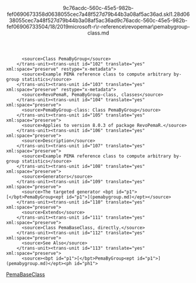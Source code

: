 <?xml version="1.0"?><xliff version="1.2" xmlns="urn:oasis:names:tc:xliff:document:1.2" xmlns:xsi="http://www.w3.org/2001/XMLSchema-instance" xsi:schemaLocation="urn:oasis:names:tc:xliff:document:1.2 xliff-core-1.2-transitional.xsd"><file datatype="xml" original="pemabygroup-class.md" source-language="en-US" target-language="en-US"><header><tool tool-id="mdxliff" tool-name="mdxliff" tool-version="1.0-d1654b2" tool-company="Microsoft" /><xliffext:skl_file_name xmlns:xliffext="urn:microsoft:content:schema:xliffextensions">9c76acdc-560c-45e5-982b-fef0690673358d0638055cec7a48f527d79b44b3a08af5ac36ad.skl</xliffext:skl_file_name><xliffext:version xmlns:xliffext="urn:microsoft:content:schema:xliffextensions">1.2</xliffext:version><xliffext:ms.openlocfilehash xmlns:xliffext="urn:microsoft:content:schema:xliffextensions">8d0638055cec7a48f527d79b44b3a08af5ac36ad</xliffext:ms.openlocfilehash><xliffext:ms.sourcegitcommit xmlns:xliffext="urn:microsoft:content:schema:xliffextensions">9c76acdc-560c-45e5-982b-fef069067335</xliffext:ms.sourcegitcommit><xliffext:ms.lasthandoff xmlns:xliffext="urn:microsoft:content:schema:xliffextensions">04/18/2019</xliffext:ms.lasthandoff><xliffext:ms.openlocfilepath xmlns:xliffext="urn:microsoft:content:schema:xliffextensions">microsoft-r\r-reference\revopemar\pemabygroup-class.md</xliffext:ms.openlocfilepath></header><body><group id="content" extype="content"><trans-unit id="101" translate="yes" xml:space="preserve" restype="x-metadata">
          <source>Class PemaByGroup</source>
        </trans-unit><trans-unit id="102" translate="yes" xml:space="preserve" restype="x-metadata">
          <source>Example PEMA reference class to compute arbitrary by-group statistics</source>
        </trans-unit><trans-unit id="103" translate="yes" xml:space="preserve" restype="x-metadata">
          <source>RevoPemaR, PemaByGroup-class, classes</source>
        </trans-unit><trans-unit id="104" translate="yes" xml:space="preserve">
          <source>PemaByGroup-class: Class PemaByGroup</source>
        </trans-unit><trans-unit id="105" translate="yes" xml:space="preserve">
          <source>Applies to version 8.0.3 of package RevoPemaR.</source>
        </trans-unit><trans-unit id="106" translate="yes" xml:space="preserve">
          <source>Description</source>
        </trans-unit><trans-unit id="107" translate="yes" xml:space="preserve">
          <source>Example PEMA reference class to compute arbitrary by-group statistics</source>
        </trans-unit><trans-unit id="108" translate="yes" xml:space="preserve">
          <source>Generators</source>
        </trans-unit><trans-unit id="109" translate="yes" xml:space="preserve">
          <source>The targeted generator <bpt id="p1">[</bpt>PemaByGroup<ept id="p1">](pemabygroup.md)</ept></source>
        </trans-unit><trans-unit id="110" translate="yes" xml:space="preserve">
          <source>Extends</source>
        </trans-unit><trans-unit id="111" translate="yes" xml:space="preserve">
          <source>Class PemaBaseClass, directly.</source>
        </trans-unit><trans-unit id="112" translate="yes" xml:space="preserve">
          <source>See Also</source>
        </trans-unit><trans-unit id="113" translate="yes" xml:space="preserve">
          <source><bpt id="p1">[</bpt>PemaByGroup<ept id="p1">](pemabygroup.md)</ept><ph id="ph1">
</ph><bpt id="p2">[</bpt>PemaBaseClass<ept id="p2">](pemabaseclass.md)</ept></source>
        </trans-unit></group></body></file></xliff>